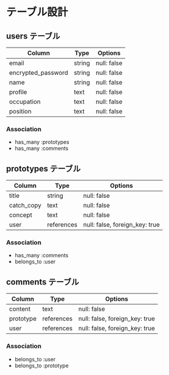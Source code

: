 # テーブル設計

## users テーブル

| Column             | Type   | Options     |
| ------------------ | ------ | ----------- |
| email              | string | null: false |
| encrypted_password | string | null: false |
| name               | string | null: false |
| profile            | text   | null: false |
| occupation         | text   | null: false |
| position           | text   | null: false |

### Association

- has_many :prototypes
- has_many :comments

## prototypes テーブル

| Column     | Type       | Options                      |
| ---------- | ---------- | ---------------------------- |
| title      | string     | null: false                  |
| catch_copy | text       | null: false                  |
| concept    | text       | null: false                  |
| user       | references |null: false, foreign_key: true|

### Association

- has_many :comments
- belongs_to :user
 

## comments テーブル

| Column    | Type       | Options                        |
| --------- | ---------- | ------------------------------ |
| content   | text       | null: false                    |
| prototype | references | null: false, foreign_key: true |
| user      | references | null: false, foreign_key: true |

### Association

- belongs_to :user
- belongs_to :prototype


